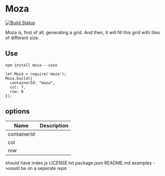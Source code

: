 # Moza

 <a href="https://travis-ci.org/jeromeds/Moza"><img alt="Build Status" src="https://api.travis-ci.org/jeromeds/Moza.svg"></a>

Moza is, first of all, generating a grid. And then, it will fill this grid with tiles of different size.

## Use
`npm install moza --save`

```
let Moza = require('moza');
Moza.build({
  containerId: "moza",
  col: 7,
  row: 8
});
 ````

 ## options
| Name | Description |
|---|---|
| containerId | |
| col | |
| row | |




should have
index.js
LICENSE.txt
package.json
README.md
examples - >sould be on a seperate repo
